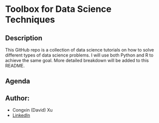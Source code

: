 # Toolbox for Data Science Techniques

## Description
This GitHub repo is a collection of data science tutorials on how to solve different types of data science problems. I will use both Python and R to achieve the same goal. More detailed breakdown will be added to this README.  

## Agenda


## Author:
- Congxin (David) Xu
- [LinkedIn](https://www.linkedin.com/in/congxin-xu/)

